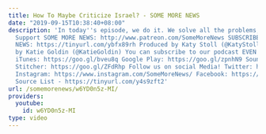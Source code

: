 ```yaml
---
title: How To Maybe Criticize Israel? - SOME MORE NEWS
date: "2019-09-15T10:38:40+08:00"
description: 'In today''s episode, we do it. We solve all the problems, you guys.
  Support SOME MORE NEWS: http://www.patreon.com/SomeMoreNews SUBSCRIBE to SOME MORE
  NEWS: https://tinyurl.com/ybfx89rh Produced by Katy Stoll (@KatyStoll). Written
  by Katie Goldin (@KatieGoldin) You can subscribe to our podcast EVEN MORE NEWS here:
  iTunes: https://goo.gl/bveu8q Google Play: https://goo.gl/zpnhN9 Soundcloud: https://goo.gl/xMHZYT
  Stitcher: https://goo.gl/ZFdRhp Follow us on social Media! Twitter: https://twitter.com/SomeMoreNews
  Instagram: https://www.instagram.com/SomeMoreNews/ Facebook: https://www.facebook.com/SomeMoreNews/
  Source List - https://tinyurl.com/y4s9zft2'
url: /somemorenews/w6YD0n5z-MI/
providers:
  youtube:
    id: w6YD0n5z-MI
type: video
---
```


